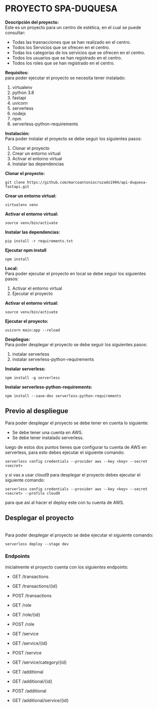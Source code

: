 # PROYECTO SPA-DUQUESA

<b>Descripción del proyecto:</b>
<br>
Este es un proyecto para un centro de estética, en el cual se puede consultar:
<br>

- Todas las trasnacciones que se han realizado en el centro.
- Todos los Servicios que se ofrecen en el centro.
- Todas los categorías de los servicios que se ofrecen en el centro.
- Todos los usuarios que se han registrado en el centro.
- Todos los roles que se han registrado en el centro.

<b>Requisitos:</b>
<br>
para poder ejecutar el proyecto se necesita tener instalado:
<ol>
<li>virtualenv</li>
<li>python 3.8</li>
<li>fastapi</li>
<li>uvicorn</li>
<li>serverless</li>
<li>nodejs</li>
<li>npm</li>
<li>serverless-python-requirements</li>
</ol>

<b>Instalación:</b>
<br>
Para poder instalar el proyecto se debe seguir los siguientes pasos:
<ol>
<li>Clonar el proyecto</li>
<li>Crear un entorno virtual</li>
<li>Activar el entorno virtual</li>
<li>Instalar las dependencias</li>
</ol>

<b>Clonar el proyecto:</b>
<br>
```
git clone https://github.com/marcoantoniocruzado1994/api-duquesa-fastapi.git
```

<b>Crear un entorno virtual:</b>
<br>
```
virtualenv venv
```

<b>Activar el entorno virtual:</b>
<br>
```
source venv/bin/activate
```

<b>Instalar las dependencias:</b>
<br>
```
pip install -r requirements.txt
```

<b>Ejecutar npm install</b>
<br>
```
npm install
```

<b>Local:</b>
<br>
Para poder ejecutar el proyecto en local se debe seguir los siguientes pasos:
<ol>
<li>Activar el entorno virtual</li>
<li>Ejecutar el proyecto</li>
</ol>

<b>Activar el entorno virtual:</b>
<br>
```
source venv/bin/activate
```

<b>Ejecutar el proyecto:</b>
<br>
```
uvicorn main:app --reload
```

    
<b>Despliegue:</b>
<br>
Para poder desplegar el proyecto se debe seguir los siguientes pasos:
<ol>
<li>instalar serverless</li>
<li>instalar serverless-python-requirements</li>
</ol>

<b>Instalar serverless:</b>
<br>
```
npm install -g serverless
```

<b>Instalar serverless-python-requirements:</b>
<br>
```
npm install --save-dev serverless-python-requirements
```

## Previo al despliegue

Para poder desplegar el proyecto se debe tener en cuenta lo siguiente:

- Se debe tener una cuenta en AWS.
- Se debe tener instalado serverless.

luego de estos dos puntos tienes que configurar tu cuenta de AWS en serverless, para esto debes ejecutar el siguiente comando:

```
serverless config credentials --provider aws --key <key> --secret <secret>
```
y si vas a usar cloud9 para desplegar el proyecto debes ejecutar el siguiente comando:

```
serverless config credentials --provider aws --key <key> --secret <secret> --profile cloud9
```


para que asi al hacer el deploy este con tu cuenta de AWS.

## Desplegar el proyecto
<br>
Para poder desplegar el proyecto se debe ejecutar el siguiente comando:

```
serverless deploy --stage dev
```



### Endpoints
inicialmente el proyecto cuenta con los siguientes endpoints:

- GET /transactions
- GET /transactions/{id}
- POST /transactions

- GET /role
- GET /role/{id}
- POST /role

- GET /service
- GET /service/{id}
- POST /service
- GET /service/category/{id}

- GET /additional
- GET /additional/{id}
- POST /additional
- GET /additional/service/{id}


